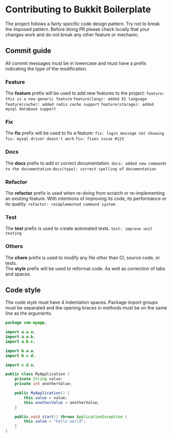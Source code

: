 # Contributing to Bukkit Boilerplate

The project follows a fairly specific code design pattern. Try not to break the imposed pattern. Before doing PR please check locally that your changes work and do not break any other feature or mechanic.

## Commit guide

All commit messages must be in lowercase and must have a prefix indicating the type of the modification.

### Feature

The **feature** prefix will be used to add new features to the project:
`feature: this is a new generic feature`
`feature(lang): added ES language`
`feature(cache): added redis cache support`
`feature(storage): added mysql database support`

### Fix

The **fix** prefix will be used to fix a feature:
`fix: login message not showing`
`fix: mysql driver doesn't work`
`fix: fixes issue #123`

### Docs

The **docs** prefix to add or correct documentation.
`docs: added new commands to the documentation`
`docs(typo): correct spelling of documentation`

### Refactor

The **refactor** prefix is used when re-doing from scratch or re-implementing an existing feature. With intentions of improving its code, its performance or its quality.
`refactor: reimplemented command system`

### Test

The **test** prefix is used to create automated tests.
`test: improve unit testing`

### Others

The **chore** prefix is used to modify any file other than CI, source code, or tests.  
The **style** prefix will be used to reformat code. As well as correction of tabs and spaces.

## Code style

The code style must have 4 indentation spaces. Package import groups must be separated and the opening braces in methods must be on the same line as the arguments.

```java
package com.myapp;

import a.a.a;
import a.a.b;
import a.b.c;

import b.a.a;
import b.c.d;

import c.d.a;

public class MyApplication {
    private String value;
    private int anotherValue;

    public MyApplication() {
        this.value = value;
        this.anotherValue = anotherValue;
    }

    public void start() throws ApplicationException {
        this.value = "hello world";
    }
}
```
